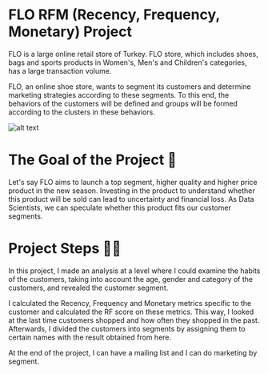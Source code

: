 # FLO RFM (Recency, Frequency, Monetary) Project

FLO is a large online retail store of Turkey. FLO store, which includes shoes, bags and sports products in Women's, Men's and Children's categories, has a large transaction volume.

FLO, an online shoe store, wants to segment its customers and determine marketing strategies according to these segments. To this end, the behaviors of the customers will be defined and groups will be formed according to the clusters in these behaviors.

![alt text](https://i2.milimaj.com/i/milliyet/75/1200x675/5df0a69255427f1fa0c3cffd.jpg)


# The Goal of the Project 🎯
Let's say FLO aims to launch a top segment, higher quality and higher price product in the new season. Investing in the product to understand whether this product will be sold can lead to uncertainty and financial loss. As Data Scientists, we can speculate whether this product fits our customer segments.

# Project Steps 👩‍💻
In this project, I made an analysis at a level where I could examine the habits of the customers, taking into account the age, gender and category of the customers, and revealed the customer segment.

I calculated the Recency, Frequency and Monetary metrics specific to the customer and calculated the RF score on these metrics. This way, I looked at the last time customers shopped and how often they shopped in the past. Afterwards, I divided the customers into segments by assigning them to certain names with the result obtained from here.

At the end of the project, I can have a mailing list and I can do marketing by segment.
